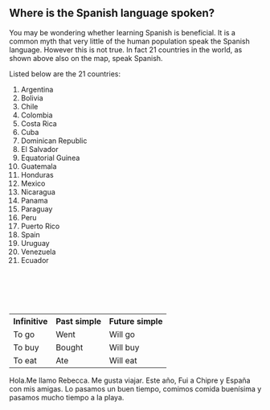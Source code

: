 <h2> Where is the Spanish language spoken? </h2>
<p></p>
<p>
  <src="https://upload.wikimedia.org/wikipedia/commons/thumb/c/c4/Hispanophone_global_world_map_language_2.svg">

You may be wondering whether learning Spanish is beneficial. It is a common myth that very little of the human population speak the Spanish language. However this is not true. In fact 21 countries in the world, as shown above also on the map, speak Spanish.
</p>
Listed below are the 21 countries: 
<ol>
<li>Argentina</li> 
<li>Bolivia </li>
<li>Chile </li>
<li>Colombia </li>
<li>Costa Rica </li>
<li>Cuba </li>
<li>Dominican Republic </li>
<li>El Salvador </li>
<li>Equatorial Guinea </li>
<li>Guatemala </li>
<li>Honduras </li>
<li>Mexico </li>
<li>Nicaragua </li>
<li>Panama </li>
<li>Paraguay </li>
<li>Peru </li>
<li>Puerto Rico </li>
<li>Spain </li>
<li>Uruguay </li>
<li>Venezuela </li>
  <li>Ecuador</li>
</ol>
<br>
<br>
<br>
<br>
</dl>
<p></p>
<table>
  <tr>
    <th>Infinitive</th>
    <th>Past simple</th>
    <th>Future simple</th>
  </tr>
  <tr>
    <td>To go</td>
    <td>Went</td>
    <td>Will go</td>
  </tr>
  <tr>
    <td>To buy</td>
    <td>Bought</td>
    <td>Will buy</td>
  </tr>
  <tr>
  <td>To eat</td>
  <td>Ate</td>
  <td>Will eat</td>
  </tr>
</table>
<p></p>
<p lang="es"> Hola.Me llamo Rebecca. Me gusta viajar. Este año, Fui a Chipre y España con mis amigas. Lo pasamos un buen tiempo, comimos comida buenísima y pasamos mucho tiempo a la playa.</p>




